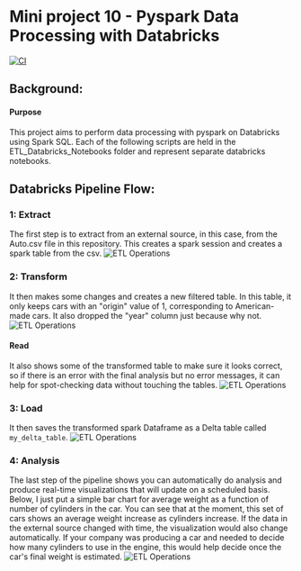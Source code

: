 # Mini project 10 - Pyspark Data Processing with Databricks
[![CI](https://github.com/adlerviton/Databricks_ETL_Pipeline/actions/workflows/python.yml/badge.svg)](https://github.com/adlerviton/Databricks_ETL_Pipeline/actions/workflows/python.yml)

## Background:
#### Purpose
This project aims to perform data processing with pyspark on Databricks using Spark SQL. Each of the following scripts are held in the ETL_Databricks_Notebooks folder and represent separate databricks notebooks. 

## Databricks Pipeline Flow:

### 1: Extract
The first step is to extract from an external source, in this case, from the Auto.csv file in this repository. This creates a spark session and creates a spark table from the csv. 
![ETL Operations](https://github.com/adlerviton/Pyspark_Data_Processing/blob/main/DB_ETL_Images/Ingest.png)

### 2: Transform
It then makes some changes and creates a new filtered table. In this table, it only keeps cars with an "origin" value of 1, corresponding to American-made cars. It also dropped the "year" column just because why not.
![ETL Operations](https://github.com/adlerviton/Pyspark_Data_Processing/blob/main/DB_ETL_Images/Transform1.png)

#### Read
It also shows some of the transformed table to make sure it looks correct, so if there is an error with the final analysis but no error messages, it can help for spot-checking data without touching the tables.
![ETL Operations](https://github.com/adlerviton/Pyspark_Data_Processing/blob/main/DB_ETL_Images/Read_Transformation.png)

### 3: Load
It then saves the transformed spark Dataframe as a Delta table called `my_delta_table`.
![ETL Operations](https://github.com/adlerviton/Pyspark_Data_Processing/blob/main/DB_ETL_Images/Load.png)

### 4: Analysis
The last step of the pipeline shows you can automatically do analysis and produce real-time visualizations that will update on a scheduled basis. Below, I just put a simple bar chart for average weight as a function of number of cylinders in the car. You can see that at the moment, this set of cars shows an average weight increase as cylinders increase. If the data in the external source changed with time, the visualization would also change automatically. If your company was producing a car and needed to decide how many cylinders to use in the engine, this would help decide once the car's final weight is estimated.
![ETL Operations](https://github.com/adlerviton/Pyspark_Data_Processing/blob/main/DB_ETL_Images/Auto_Visualization.png)



